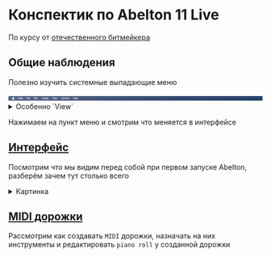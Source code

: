 # Конспектик по Abelton 11 Live

По курсу от [отечественного битмейкера](https://www.youtube.com/watch?v=cdcgVkYV0k4&t=3191s)

## Общие наблюдения

Полезно изучить системные выпадающие меню

<img src="./images/menu.png" />

<details>
  <summary>Особенно `View`</summary>
  <img src="./images/view.png" width="400px"/>
</details>

Нажимаем на пункт меню и смотрим что меняется в интерфейсе

## [Интерфейс](./interface.md)

Посмотрим что мы видим перед собой при первом запуске Abelton, разберём зачем тут столько всего

<details>
  <summary>Картинка</summary>
  <img src="./images/interface.png"/>
</details>

## [MIDI дорожки](https://youtu.be/cdcgVkYV0k4?si=ovXWhRoDmKv3r-Yf&t=1912)

Рассмотрим как создавать `MIDI` дорожки, назначать на них инструменты и редактировать `piano roll` у созданной дорожки

